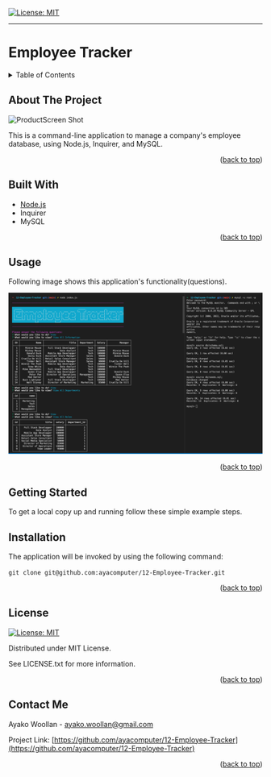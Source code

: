 
[![License: MIT](https://img.shields.io/badge/License-MIT-yellow.svg)](https://opensource.org/licenses/MIT)

---
  
# Employee Tracker
<details>
  
<summary>Table of Contents</summary>

  
<ol>
  
<li>
  
<a href="#about-the-project">About The Project</a></li>

  
<ul>
  
<li><a href="#built-with">Built With</a></li>

<li><a href="#usage">Usage</a></>
</ul>

</li>

<li>

<a href="#getting-started">Getting Started</a>

<ul>

<li><a href="#installation">Installation</a>

</ul>

</li>
<li><a href="#license">License</a></>
  
<li><a href="#contact">Contact</a></>
  
</ol>
  
</details>

 ## About The Project


 ![ProductScreen Shot](./assets/product.gif)


This is a command-line application to manage a company's employee database, using Node.js, Inquirer, and MySQL.

<p align = "right">(<a href="#top">back to top</a>)</>

 ## Built With
* [Node.js](https://nodejs.org/) 
* Inquirer 
* MySQL 
<p align = "right"> (<a href="#top">back to top</a>)</>

## Usage

  Following image shows this application's functionality(questions).

![This is an image of the product.](./assets/product.png)

<p align ="right">(<a href="#top">back to top</a>)</>

## Getting Started

To get a local copy up and running follow these simple example steps.

 ## Installation

 The application will be invoked by using the following command:


 `git clone git@github.com:ayacomputer/12-Employee-Tracker.git`

<p align="right">(<a href="#top">back to top</a>)</>

## License

[![License: MIT](https://img.shields.io/badge/License-MIT-yellow.svg)](https://opensource.org/licenses/MIT)

Distributed under MIT License.

See LICENSE.txt for more information.

<p align ="right">(<a href="#top">back to top</a>)</>

 ## Contact Me

Ayako Woollan - ayako.woollan@gmail.com

Project Link: [https://github.com/ayacomputer/12-Employee-Tracker](https://github.com/ayacomputer/12-Employee-Tracker)

<p align="right">(<a href="#top">back to top</a>)</>
